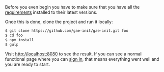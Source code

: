 Before you even begin you have to make sure that you have all the
[requirements](http://docs.gae-init.appspot.com/requirement/)
installed to their latest versions.

Once this is done, clone the project and run it locally:

```bash
$ git clone https://github.com/gae-init/gae-init.git foo
$ cd foo
$ npm install
$ gulp
```

Visit [http://localhost:8080](http://localhost:8080) to see the result. If you
can see a normal functional page where you can
[sign in](http://localhost:8080/signin/), that means everything went well and
you are ready to start.
